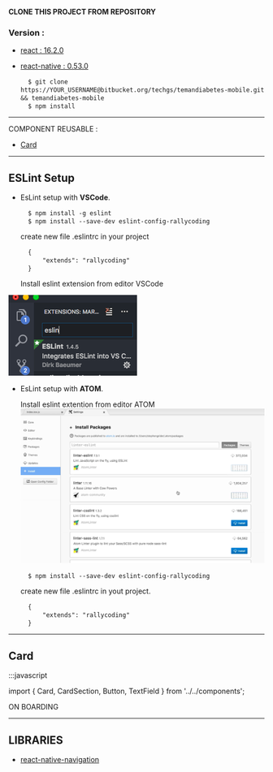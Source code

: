**CLONE THIS PROJECT FROM REPOSITORY**

### Version :
* [react : 16.2.0 ](https://reactjs.org/)

* [react-native : 0.53.0](https://facebook.github.io/react-native/)

        $ git clone https://YOUR_USERNAME@bitbucket.org/techgs/temandiabetes-mobile.git && temandiabetes-mobile
        $ npm install

---

COMPONENT REUSABLE : 

* [Card](https://bitbucket.org/techgs/temandiabetes-mobile/overview#markdown-header-card)

---

## ESLint Setup

* EsLint setup with **VSCode**.

        $ npm install -g eslint
        $ npm install --save-dev eslint-config-rallycoding

    create new file .eslintrc in your project
    
        {
            "extends": "rallycoding"
        }

    Install eslint extension from editor VSCode

![Scheme](./eslintVsCode.png)


* EsLint setup with **ATOM**.

    Install eslint extention from editor ATOM
![Scheme](./eslintAtom.png)

        $ npm install --save-dev eslint-config-rallycoding 
    
    create new file .eslintrc in yout project.
    
        {
            "extends": "rallycoding"
        }

---

## Card

:::javascript

import { Card, CardSection, Button, TextField } from '../../components';

<View style={styles.container}>
	<Card>
		<CardSection>
			<Text style={styles.text}>ON BOARDING</Text>
		</CardSection>
	</Card>
</View>

---

## LIBRARIES
* [react-native-navigation](https://wix.github.io/react-native-navigation/#/)